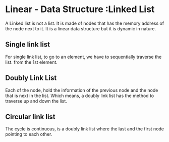 
# Linear - Data Structure :Linked List

A Linked list is not a list. It is made of nodes that has the memory address
of the node next to it.
It is a linear data structure but it is dynamic in nature.

## Single link list

For single link list, to go to an element, we have to sequentially
traverse the list.
from the 1st element.

## Doubly Link List

Each of the node, hold the information of the previous node and the node
that is next in the list.
Which means, a doubly link list has the method to traverse up and down the list.

## Circular link list

The cycle is continuous, is a doubly link list where the last and the first
node pointing to each other.
